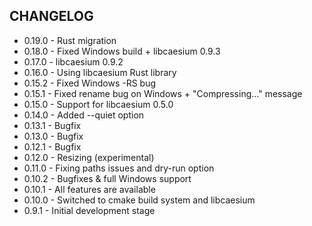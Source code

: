 ## CHANGELOG
* 0.19.0 - Rust migration
* 0.18.0 - Fixed Windows build + libcaesium 0.9.3
* 0.17.0 - libcaesium 0.9.2
* 0.16.0 - Using libcaesium Rust library
* 0.15.2 - Fixed Windows -RS bug
* 0.15.1 - Fixed rename bug on Windows + "Compressing..." message
* 0.15.0 - Support for libcaesium 0.5.0
* 0.14.0 - Added --quiet option
* 0.13.1 - Bugfix
* 0.13.0 - Bugfix
* 0.12.1 - Bugfix
* 0.12.0 - Resizing (experimental)
* 0.11.0 - Fixing paths issues and dry-run option
* 0.10.2 - Bugfixes & full Windows support
* 0.10.1 - All features are available
* 0.10.0 - Switched to cmake build system and libcaesium
* 0.9.1 - Initial development stage